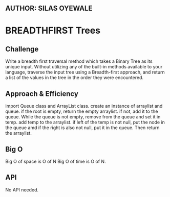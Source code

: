 
## AUTHOR: SILAS OYEWALE
# BREADTHFIRST Trees
<!-- Short summary or background information -->

## Challenge
<!-- Description of the challenge -->
Write a breadth first traversal method which takes a Binary Tree as its unique input.
Without utilizing any of the built-in methods available to your language, traverse 
the input tree using a Breadth-first approach, and return a list of the values 
in the tree in the order they were encountered.


## Approach & Efficiency
<!-- What approach did you take? Why? What is the Big O space/time for this approach? -->
import Queue class and ArrayList class.
create an instance of arraylist and queue.
if the root is empty, return the empty arraylist.
if not, add it to the queue. While the queue is not empty, remove from the queue and set it in temp.
add temp to the arraylist. if left of the temp is not null, put the node in the queue amd if the right is also not null, put it in the queue. Then return the arraylist.

## Big O
Big O of space is O of N
Big O of time is O of N.
## API
<!-- Description of each method publicly available in each of your trees -->
No API needed.
